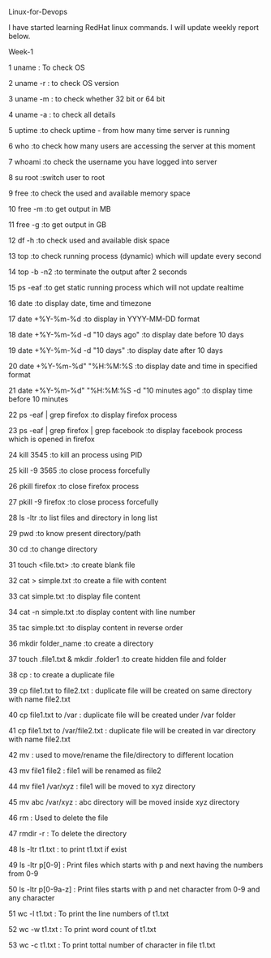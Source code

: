 Linux-for-Devops

I have started learning RedHat linux commands. I will update weekly report below.

Week-1

1 uname : To check OS

2 uname -r : to check OS version

3 uname -m : to check whether 32 bit or 64 bit

4 uname -a : to check all details

5 uptime :to check uptime - from how many time server is running

6 who :to check how many users are accessing the server at this moment

7 whoami :to check the username you have logged into server

8 su root :switch user to root

9 free :to check the used and available memory space

10 free -m :to get output in MB

11 free -g :to get output in GB

12 df -h :to check used and available disk space

13 top :to check running process (dynamic) which will update every second

14 top -b -n2 :to terminate the output after 2 seconds

15 ps -eaf :to get static running process which will not update realtime

16 date :to display date, time and timezone

17 date +%Y-%m-%d :to display in YYYY-MM-DD format

18 date +%Y-%m-%d -d "10 days ago" :to display date before 10 days

19 date +%Y-%m-%d -d "10 days" :to display date after 10 days

20 date +%Y-%m-%d" "%H:%M:%S :to display date and time in specified format

21 date +%Y-%m-%d" "%H:%M:%S -d "10 minutes ago" :to display time before 10 minutes

22 ps -eaf | grep firefox :to display firefox process

23 ps -eaf | grep firefox | grep facebook :to display facebook process which is opened in firefox

24 kill 3545 :to kill an process using PID

25 kill -9 3565 :to close process forcefully

26 pkill firefox :to close firefox process

27 pkill -9 firefox :to close process forcefully

28 ls -ltr :to list files and directory in long list

29 pwd :to know present directory/path

30 cd :to change directory

31 touch <file.txt> :to create blank file

32 cat > simple.txt :to create a file with content

33 cat simple.txt :to display file content

34 cat -n simple.txt :to display content with line number

35 tac simple.txt :to display content in reverse order

36 mkdir folder_name :to create a directory

37 touch .file1.txt & mkdir .folder1 :to create hidden file and folder

38 cp : to create a duplicate file

39 cp file1.txt to file2.txt : duplicate file will be created on same directory with name file2.txt

40 cp file1.txt to /var : duplicate file will be created under /var folder

41 cp file1.txt to /var/file2.txt : duplicate file will be created in var directory with name file2.txt

42 mv : used to move/rename the file/directory to different location

43 mv file1 file2 : file1 will be renamed as file2

44 mv file1 /var/xyz : file1 will be moved to xyz directory

45 mv abc /var/xyz : abc directory will be moved inside xyz directory

46 rm <filename> : Used to delete the file

47 rmdir -r <directory> : To delete the directory

48 ls -ltr t1.txt : to print t1.txt if exist

49 ls -ltr p[0-9] : Print files which starts with p and next having the numbers from 0-9

50 ls -ltr p[0-9a-z] : Print files starts with p and net character from 0-9 and any character

51 wc -l t1.txt : To print the line numbers of t1.txt

52 wc -w t1.txt : To print word count of t1.txt

53 wc -c t1.txt : To print tottal number of character in file t1.txt



